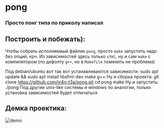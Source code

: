 # pong

### Просто понг типа по приколу написал

## Построить и побежать):

Чтобы собрать исполняемый файлик `pong`, просто `make` запустить надо без опций, крч.
Из зависимостей здесь только `sfml`, ну и сам `make` с компилятором (по дефолту `g++`, но в `Makefile` поменять не проблема)

Под debian/ubuntu вот так вот устанавливаются зависимости:
	sudo apt update && sudo apt install libsfml-dev make g++
Ну и сборка проекта:
	git clone https://github.com/iv4n-t3a/pong.git
	cd pong
	make
Ну и запустить:
	./pong
Под другии unix-like системы и windows по аналогии, только установка зависимостей будет отличаться

## Демка проектика:

![demo](demo.gif)
